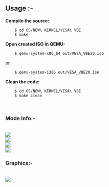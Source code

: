 ## Usage :-<br/>

**Compile the source:**
```
	$ cd OS/NEW\ KERNEL/VESA\ VBE
	$ make
```

**Open created ISO in QEMU:**
```
	$ qemu-system-x86_64 out/VESA_VBE20.iso
```
or
```
	$ qemu-system-i386 out/VESA_VBE20.iso
```
**Clean the code:**
```
	$ cd OS/NEW\ KERNEL/VESA\ VBE
	$ make clean
```

<br/>

### Mode Info:-
<br/>
<img src="https://raw.githubusercontent.com/pritamzope/OS/master/NEW%20KERNEL/VESA%20VBE/kernel_vbe_mode_info_1.png"/>
<br/>
<img src="https://raw.githubusercontent.com/pritamzope/OS/master/NEW%20KERNEL/VESA%20VBE/kernel_vbe_mode_info_2.png"/>
<br/>
<img src="https://raw.githubusercontent.com/pritamzope/OS/master/NEW%20KERNEL/VESA%20VBE/kernel_vbe_mode_info_3.png"/>
<br/>
<img src="https://raw.githubusercontent.com/pritamzope/OS/master/NEW%20KERNEL/VESA%20VBE/kernel_vbe_mode_info_4.png"/>
<br/>

### Graphics:-
<br/>
<img src="https://raw.githubusercontent.com/pritamzope/OS/master/NEW%20KERNEL/KHeap/kernel_vbe_graphics.png"/>

